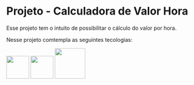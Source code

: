   <h1>Projeto - Calculadora de Valor Hora</h1>
  
  <p>
  Esse projeto tem o intuito de possibilitar o cálculo do valor por hora.  
  
  <br>  
  
  <p>
  Nesse projeto comtempla as seguintes tecologias:
  </p>
  
  <span>
    <img src="https://getbootstrap.com/docs/5.0/assets/brand/bootstrap-logo.svg" height="60">
    <img src="https://upload.wikimedia.org/wikipedia/commons/thumb/3/31/Webysther_20160423_-_Elephpant.svg/2560px-Webysther_20160423_-_Elephpant.svg.png" height="60">
    <img src="https://blog.vandersonguidi.com.br/wp-content/uploads/2014/01/html5_css3.png" height="80">
  </span>
  
  <br>
  
  
